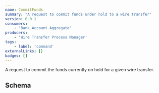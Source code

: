 ```yaml
---
name: CommitFunds
summary: "A request to commit funds under hold to a wire transfer"
version: 0.0.1
consumers:
    - 'Bank Account Aggregate'
producers:
    - 'Wire Transfer Process Manager'    
tags:
    - label: 'command'
externalLinks: []
badges: []
---
```

A request to commit the funds currently on hold for a given wire transfer.

<Mermaid />

## Schema
<SchemaViewer />